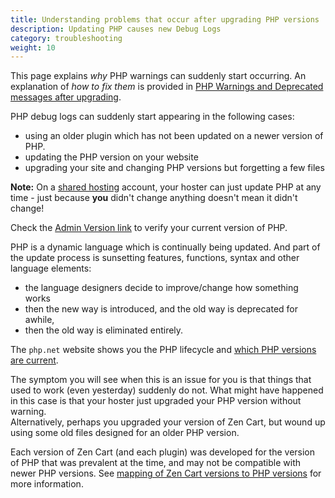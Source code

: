 ```yaml
---
title: Understanding problems that occur after upgrading PHP versions 
description: Updating PHP causes new Debug Logs 
category: troubleshooting
weight: 10
---
```


This page explains *why* PHP warnings can suddenly start occurring.  An explanation of *how to fix them* is provided in [PHP Warnings and Deprecated messages after upgrading](/user/upgrading/php_warnings/).

PHP debug logs can suddenly start appearing in the following cases: 

- using an older plugin which has not been updated on a newer version of PHP.
- updating the PHP version on your website
- upgrading your site and changing PHP versions but forgetting a few files

**Note:** On a [shared hosting](/user/first_steps/hosting/#hosting-companies) account, your hoster can just update PHP at any time - just because **you** didn't change anything doesn't mean it didn't change!  

Check the [Admin Version link](/user/admin_pages/admin_version/) to verify your current version of PHP. 

PHP is a dynamic language which is continually being updated.  And part of the update process is sunsetting features, functions, syntax and other language elements: 

- the language designers decide to improve/change how something works
- then the new way is introduced, and the old way is deprecated for awhile, 
- then the old way is eliminated entirely. 

The `php.net` website shows you the PHP lifecycle and [which PHP versions are current](https://www.php.net/supported-versions.php). 

The symptom you will see when this is an issue for you is that things that used to work (even yesterday) suddenly do not. 
What might have happened in this case is that your hoster just upgraded your PHP version without warning.  
Alternatively, perhaps you upgraded your version of Zen Cart, but wound up using some old files designed for an older PHP version.

Each version of Zen Cart (and each plugin) was developed for the version of PHP that was prevalent at the time, and may not be compatible with newer PHP versions.
See [mapping of Zen Cart versions to PHP versions](/user/first_steps/server_requirements/#php-version) for more information.



